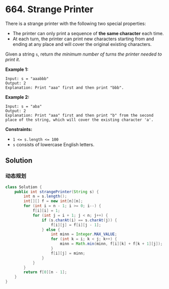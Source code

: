 # 664. Strange Printer

There is a strange printer with the following two special properties:

- The printer can only print a sequence of **the same character** each time.
- At each turn, the printer can print new characters starting from  and ending at any place and will cover the original existing characters.

Given a string `s`, return *the minimum number of turns the printer needed to print it*.

 

**Example 1:**

```
Input: s = "aaabbb"
Output: 2
Explanation: Print "aaa" first and then print "bbb".
```

**Example 2:**

```
Input: s = "aba"
Output: 2
Explanation: Print "aaa" first and then print "b" from the second place of the string, which will cover the existing character 'a'.
```

 

**Constraints:**

- `1 <= s.length <= 100`
- `s` consists of lowercase English letters.

## Solution

### 动态规划

```java
class Solution {
    public int strangePrinter(String s) {
        int n = s.length();
        int[][] f = new int[n][n];
        for (int i = n - 1; i >= 0; i--) {
            f[i][i] = 1;
            for (int j = i + 1; j < n; j++) {
                if (s.charAt(i) == s.charAt(j)) {
                    f[i][j] = f[i][j - 1];
                } else {
                    int minn = Integer.MAX_VALUE;
                    for (int k = i; k < j; k++) {
                        minn = Math.min(minn, f[i][k] + f[k + 1][j]);
                    }
                    f[i][j] = minn;
                }
            }
        }
        return f[0][n - 1];
    }
}
```

